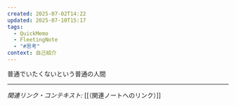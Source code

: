 ```yaml
---
created: 2025-07-02T14:22
updated: 2025-07-10T15:17
tags:
  - QuickMemo
  - FleetingNote
  - "#思考"
context: 自己紹介
---
```


普通でいたくないという普通の人間

---

*関連リンク・コンテキスト:* [[（関連ノートへのリンク）]]